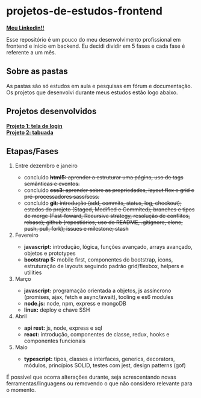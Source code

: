 # projetos-de-estudos-frontend

<a href="https://www.linkedin.com/in/gilmar-carlos97/"><b>Meu Linkedin!!</b></a>

Esse repositório é um pouco do meu desenvolvimento profissional em frontend e inicio em backend. Eu decidi dividir em 5 fases e cada fase é referente a um mês.


<h2>Sobre as pastas</h2>
<p>As pastas são só estudos em aula e pesquisas em fórum e documentação. Os projetos que desenvolvi durante meus estudos estão logo abaixo.</p>

<h2>Projetos desenvolvidos</h2>
<a href="https://gilmarcarlos-developer.github.io/tela-de-login-1/" target="_blank"><b>Projeto 1: tela de login</b></a>
</br>
<a href="https://gilmarcarlos-developer.github.io/tabuada-1/" target="_blank"><b>Projeto 2: tabuada</b></a>

<h2>Etapas/Fases</h2>
<ol>
    <li>Entre dezembro e janeiro</li>
    <ul>
        <li>concluído <s><b>html5:</b> aprender a estruturar uma página, uso de tags semânticas e eventos.</s></li>
        <li>concluído <s><b>css3</b>: aprender sobre as propriedades, layout flex e grid e pré-processadores sass/scss.</s></li>
        <li>concluído <s><b>git</b>: introdução (add, commits, status, log, checkout); estados do projeto (Staged, Modified e Commited); branches e tipos de merge (Fast-foward, Recursive strategy, resolução de conflitos, rebase); github (repostiórios, uso do README, .gitignore, clone, push, pull, fork); issues e milestone; stash</s></li>
    </ul>
    <li>Fevereiro</li>
    <ul>
        <li><b>javascript:</b> introdução, lógica, funções avançado, arrays avançado, objetos e prototypes</li>
        <li><b>bootstrap 5:</b> mobile first, componentes do bootstrap, icons, estruturação de layouts seguindo padrão grid/flexbox, helpers e utilities</li>
    </ul>
    <li>Março</li>
    <ul>
        <li><b>javascript:</b> programação orientada a objetos, js assíncrono (promises, ajax, fetch e async/await), tooling e es6 modules</li>
        <li><b>node.js:</b> node, npm, express e mongoDB</li>
        <li><b>linux:</b> deploy e chave SSH</li>
    </ul>
    <li>Abril</li>
    <ul>
        <li><b>api rest:</b> js, node, express e sql</li>
        <li><b>react:</b> introdução, componentes de classe, redux, hooks e componentes funcionais </li>
    </ul>
    <li>Maio</li>
    <ul>
        <li><b>typescript:</b> tipos, classes e interfaces, generics, decorators, módulos, princípios SOLID, testes com jest, design patterns (gof)</li>
    </ul>
</ol>

<p>É possível que ocorra alterações durante, seja acrescentando novas ferramentas/linguagens ou removendo o que não considero relevante para o momento.</p>
